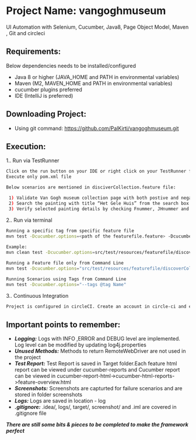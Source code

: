 # Project Name: vangoghmuseum
UI Automation with Selenium, Cucumber, Java8, Page Object Model, Maven , Git and circleci

## Requirements:
Below dependencies needs to be installed/configured
- Java 8 or higher (JAVA_HOME and PATH in environmental variables)
- Maven (M2, MAVEN_HOME and PATH in environmental variables)
- cucumber plugins preferred
- IDE (IntelliJ is preferred)

## Downloading Project:
- Using git command: https://github.com/PalKirti/vangoghmuseum.git


## Execution:
1.. Run via TestRunner
```sh
Click on the run button on your IDE or right click on your TestRunner file and click RUN
Execute only pom.xml file

Below scenarios are mentioned in disciverCollection.feature file:

 1) Validate Van Gogh museum collection page with both postive and negative test data
 2) Search the painting with title “Het Gele Huis” from the search box with both postive and negative test data
 3) Verify selected painting details by checking Fnummer, JHnummer and Inventarnummer with positive and negative test data
```

2.. Run via terminal
```sh
Running a specific tag from specific feature file
mvn test -Dcucumber.options=<path of the featurefile.feature> -Dcucumber.options="--tags @Smoke"
 
Example:
mvn clean test -Dcucumber.options=src/test/resources/featurefile/discoverCollection.feature -Dcucumber.options="--tags CollectionPageTitle"

Running a Feature file only from Command Line
mvn test -Dcucumber.options="src/test/resources/featurefile/discoverCollection.feature"

Running Scenarios using Tags from Command Line
mvn test -Dcucumber.options="--tags @tag Name"
```

3.. Continuous Integration
 ```sh
Project is configured in circleCI. Create an account in circle-ci and execute the project
 ```

## Important points to remember:
- ***Logging:*** Logs with INFO ,ERROR and DEBUG level are implemented. Log level can be modified by updating log4j.properties
- ***Unused Methods:*** Methods to return RemoteWebDriver are not used in the project
- ***Test Report:*** Test Report is saved in Target folder.Each feature html report can be viewed under cucumber-reports and Cucumber report can  be viewed in cucumber-report-html->cucumber-html-reports->feature-overview.html
- ***Screenshots:*** Screenshots are capturted for failure scenarios and are stored in folder screenshots
- ***Logs:*** Logs are saved in location - log
- ***.gitignore:*** .idea/, logs/, target/, screenshot/ and .iml are covered in .gitignore file

***There are still some bits & pieces to be completed to make the framework perfect***

